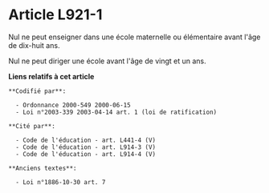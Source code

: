 # Article L921-1

Nul ne peut enseigner dans une école maternelle ou élémentaire avant l'âge de dix-huit ans.

Nul ne peut diriger une école avant l'âge de vingt et un ans.

**Liens relatifs à cet article**

	**Codifié par**:

	  - Ordonnance 2000-549 2000-06-15
	  - Loi n°2003-339 2003-04-14 art. 1 (loi de ratification)

	**Cité par**:

	  - Code de l'éducation - art. L441-4 (V)
	  - Code de l'éducation - art. L914-3 (V)
	  - Code de l'éducation - art. L914-4 (V)

	**Anciens textes**:

	  - Loi n°1886-10-30 art. 7
